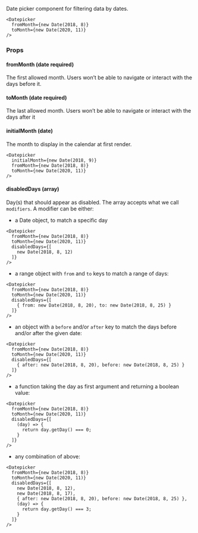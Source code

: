 Date picker component for filtering data by dates.

```react
<Datepicker
  fromMonth={new Date(2018, 8)}
  toMonth={new Date(2020, 11)}
/>
```

### Props

#### **fromMonth** (date required)

The first allowed month. Users won’t be able to navigate or interact with the days before it.

#### **toMonth** (date required)

The last allowed month. Users won’t be able to navigate or interact with the days after it

#### **initialMonth** (date)

The month to display in the calendar at first render.

```react
<Datepicker
  initialMonth={new Date(2018, 9)}
  fromMonth={new Date(2018, 8)}
  toMonth={new Date(2020, 11)}
/>
```

#### **disabledDays** (array)

Day(s) that should appear as disabled. The array accepts what we call `modifiers`.
A modifier can be either:

* a Date object, to match a specific day

```react
<Datepicker
  fromMonth={new Date(2018, 8)}
  toMonth={new Date(2020, 11)}
  disabledDays={[
    new Date(2018, 8, 12)
  ]}
/>
```

* a range object with `from` and `to` keys to match a range of days:

```react
<Datepicker
  fromMonth={new Date(2018, 8)}
  toMonth={new Date(2020, 11)}
  disabledDays={[
    { from: new Date(2018, 8, 20), to: new Date(2018, 8, 25) }
  ]}
/>
```

* an object with a `before` and/or `after` key to match the days before and/or after the given date:

```react
<Datepicker
  fromMonth={new Date(2018, 8)}
  toMonth={new Date(2020, 11)}
  disabledDays={[
    { after: new Date(2018, 8, 20), before: new Date(2018, 8, 25) }
  ]}
/>
```

* a function taking the day as first argument and returning a boolean value:

```react
<Datepicker
  fromMonth={new Date(2018, 8)}
  toMonth={new Date(2020, 11)}
  disabledDays={[
    (day) => {
      return day.getDay() === 0;
    }
  ]}
/>
```

* any combination of above:

```react
<Datepicker
  fromMonth={new Date(2018, 8)}
  toMonth={new Date(2020, 11)}
  disabledDays={[
    new Date(2018, 8, 12),
    new Date(2018, 8, 17),
    { after: new Date(2018, 8, 20), before: new Date(2018, 8, 25) },
    (day) => {
      return day.getDay() === 3;
    }
  ]}
/>
```
